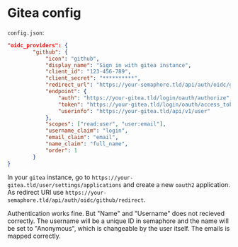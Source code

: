 # Gitea config

`config.json`:
```json
"oidc_providers": {
        "github": {
            "icon": "github",
            "display_name": "Sign in with gitea instance",
            "client_id": "123-456-789",
            "client_secret": "**********",
            "redirect_url": "https://your-semaphore.tld/api/auth/oidc/github/redirect",
            "endpoint": {
                "auth": "https://your-gitea.tld/login/oauth/authorize",
                "token": "https://your-gitea.tld/login/oauth/access_token",
                "userinfo": "https://your-gitea.tld/api/v1/user"
            },
            "scopes": ["read:user", "user:email"],
            "username_claim": "login",
            "email_claim": "email",
            "name_claim": "full_name",
            "order": 1
        }
}
```

In your `gitea` instance, go to `https://your-gitea.tld/user/settings/applications` and create a new `oauth2` application.
As redirect URI use `https://your-semaphore.tld/api/auth/oidc/github/redirect`.

Authentication works fine. But "Name" and "Username" does not recieved correctly. The username will be a unique ID in semaphore and the name will be set to "Anonymous", which is changeable by the user itself. The emails is mapped correctly.

